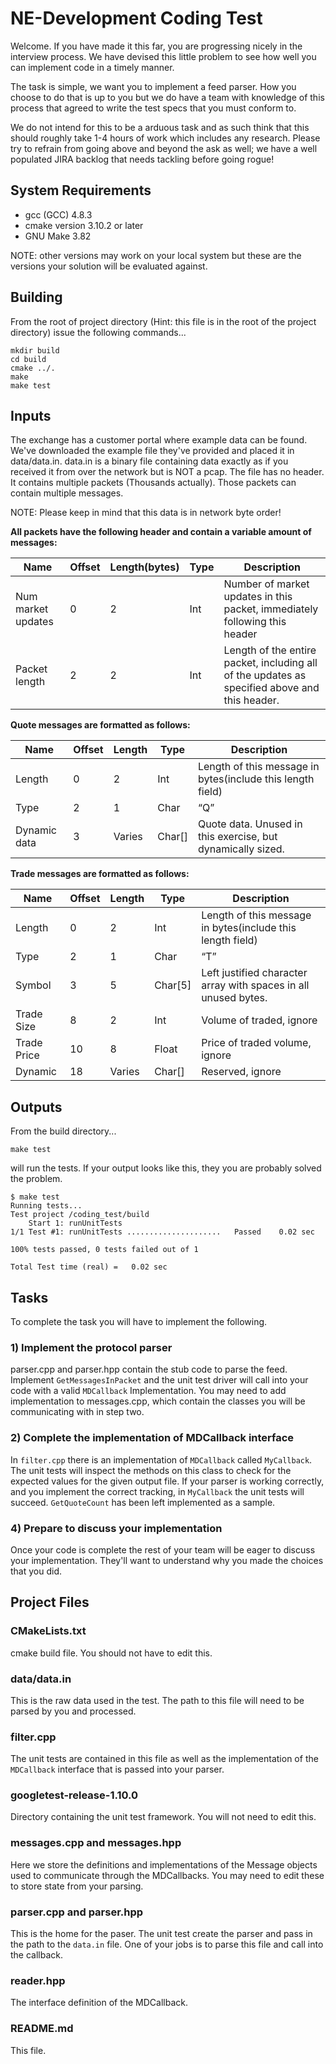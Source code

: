 # NE-Development Coding Test

Welcome.  If you have made it this far, you are progressing nicely in the 
interview process.  We have devised this little problem to see how well 
you can implement code in a timely manner.

The task is simple, we want you to implement a feed parser. How you choose
to do that is up to you but we do have a team with knowledge of this process
that agreed to write the test specs that you must conform to. 

We do not intend for this to be a arduous task and as such think that this
should roughly take 1-4 hours of work which includes any research. Please
try to refrain from going above and beyond the ask as well; we have a well
populated JIRA backlog that needs tackling before going rogue!

## System Requirements
- gcc (GCC) 4.8.3
- cmake version 3.10.2 or later
- GNU Make 3.82

NOTE: other versions may work on your local system but these are the versions your solution will be evaluated against.

## Building 
From the root of project directory (Hint: this file is in the root of the 
project directory) issue the following commands...

```
mkdir build
cd build
cmake ../.
make 
make test
```
## Inputs 

The exchange has a customer portal where example data can be found. We've downloaded
the example file they've provided and placed it in data/data.in. data.in is a binary 
file containing data exactly as if you received it from over the network but is NOT
a pcap.  The file has no header.  It contains multiple packets (Thousands actually).
Those packets can contain multiple messages.

NOTE: Please keep in mind that this data is in network byte order!

**All packets have the following header and contain a variable amount of messages:**

|Name               | Offset  |Length(bytes) |Type  |Description 
|-------------------|---------|--------------|------|--------------------------
|Num market updates |0        |2             |Int   |Number of market updates in this packet, immediately following this header 
|Packet length      |2        |2             |Int   |Length of the entire packet, including all of the updates as specified above and this header. 

**Quote messages are formatted as follows:**

|Name   |Offset |Length |Type    |Description 
|-------|-------|-------|--------|---------------------
|Length |0      |2      |Int     |Length of this message in bytes(include this length field) 
|Type   |2      |1      |Char    |“Q” 
|Dynamic data   |3   |Varies  |Char[]  |Quote data. Unused in this exercise, but dynamically sized. 

**Trade messages are formatted as follows:**

|Name   | Offset|Length |Type    |Description 
|-------|-------|-------|--------|---------------------
|Length |0      |2      |Int     |Length of this message in bytes(include this length field) 
|Type   |2      |1      |Char    |“T” 
|Symbol |3      |5      |Char[5] |Left justified character array with spaces in all unused bytes. 
|Trade Size |8  |2      |Int     |Volume of traded, ignore 
|Trade Price    |10 |8  |Float  |Price of traded volume, ignore 
|Dynamic     |18 |Varies  |Char[]  |Reserved, ignore 

## Outputs 
From the build directory...
```
make test
``` 

will run the tests.  If your output looks like this, they you are probably 
solved the problem.

```
$ make test
Running tests...
Test project /coding_test/build
    Start 1: runUnitTests
1/1 Test #1: runUnitTests .....................   Passed    0.02 sec
 
100% tests passed, 0 tests failed out of 1
 
Total Test time (real) =   0.02 sec
```
## Tasks 
To complete the task you will have to implement the following.

### 1) Implement the protocol parser
parser.cpp and parser.hpp contain the stub code to parse the feed. Implement
``GetMessagesInPacket`` and the unit test driver will call into your code with 
a valid ``MDCallback`` Implementation.  You may need to add implementation to
messages.cpp, which contain the classes you will be communicating with in step
two.

### 2) Complete the implementation of MDCallback interface
In ``filter.cpp`` there is an implementation of ``MDCallback`` called 
``MyCallback``.  The unit tests will inspect the methods on this class to check
for the expected values for the given output file.  If your parser is working
correctly, and you implement the correct tracking, in ``MyCallback`` the unit
tests will succeed.  ``GetQuoteCount`` has been left implemented as a sample.

### 4) Prepare to discuss your implementation
Once your code is complete the rest of your team will be eager to discuss
your implementation. They'll want to understand why you made the choices that
you did. 


## Project Files
### CMakeLists.txt
cmake build file.  You should not have to edit this.
### data/data.in
This is the raw data used in the test.  The path to this file will need to be 
parsed by you and processed.
### filter.cpp
The unit tests are contained in this file as well as the implementation of the
``MDCallback`` interface that is passed into your parser.
### googletest-release-1.10.0
Directory containing the unit test framework.  You will not need to edit this.
### messages.cpp and messages.hpp
Here we store the definitions and implementations of the Message objects used
to communicate through the MDCallbacks.  You may need to edit these to store 
state from your parsing.
### parser.cpp and parser.hpp
This is the home for the paser. The unit test create the parser and pass in the
path to the ``data.in`` file.  One of your jobs is to parse this file and call
into the callback.
### reader.hpp
The interface definition of the MDCallback.  
### README.md
This file.
